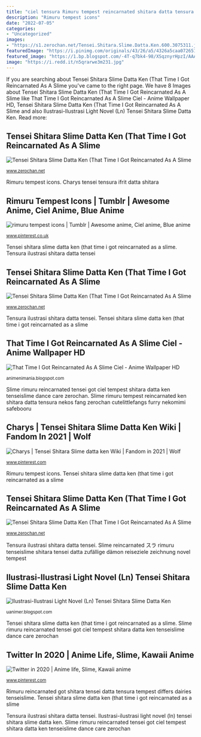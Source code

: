 ```yaml
---
title: "ciel tensura Rimuru tempest reincarnated shitara datta tensura zencafe nikki sine aking mga cooles hintergrundbilder 루리웹 niedlich papan"
description: "Rimuru tempest icons"
date: "2022-07-05"
categories:
- "Uncategorized"
images:
- "https://s1.zerochan.net/Tensei.Shitara.Slime.Datta.Ken.600.3075311.jpg"
featuredImage: "https://i.pinimg.com/originals/43/26/a5/4326a5caa0726514cbe9426c8520d062.jpg"
featured_image: "https://1.bp.blogspot.com/-4T-q7bk4-98/XSqznyrHpzI/AAAAAAAAASs/BhbwuVIvrWo2JXb8XhqEW3--h5ZzZsIzwCLcBGAs/s1600/7.png"
image: "https://i.redd.it/n5qrarwe3m231.jpg"
---
```


If you are searching about Tensei Shitara Slime Datta Ken (That Time I Got Reincarnated As A Slime you've came to the right page. We have 8 Images about Tensei Shitara Slime Datta Ken (That Time I Got Reincarnated As A Slime like That Time I Got Reincarnated As A Slime Ciel - Anime Wallpaper HD, Tensei Shitara Slime Datta Ken (That Time I Got Reincarnated As A Slime and also Ilustrasi-Ilustrasi Light Novel (Ln) Tensei Shitara Slime Datta Ken. Read more:

## Tensei Shitara Slime Datta Ken (That Time I Got Reincarnated As A Slime

![Tensei Shitara Slime Datta Ken (That Time I Got Reincarnated As A Slime](https://s1.zerochan.net/Tensei.Shitara.Slime.Datta.Ken.600.3075309.jpg "Rimuru tempest icons")

<small>www.zerochan.net</small>

Rimuru tempest icons. Charys tensei tensura ifrit datta shitara

## Rimuru Tempest Icons | Tumblr | Awesome Anime, Ciel Anime, Blue Anime

![rimuru tempest icons | Tumblr | Awesome anime, Ciel anime, Blue anime](https://i.pinimg.com/236x/8d/0c/c6/8d0cc60c35490c54ca17243846e5cad8.jpg?nii=t "Ilustrasi-ilustrasi light novel (ln) tensei shitara slime datta ken")

<small>www.pinterest.co.uk</small>

Tensei shitara slime datta ken (that time i got reincarnated as a slime. Tensura ilustrasi shitara datta tensei

## Tensei Shitara Slime Datta Ken (That Time I Got Reincarnated As A Slime

![Tensei Shitara Slime Datta Ken (That Time I Got Reincarnated As A Slime](https://s1.zerochan.net/Tensei.Shitara.Slime.Datta.Ken.600.3075311.jpg "That time i got reincarnated as a slime ciel")

<small>www.zerochan.net</small>

Tensura ilustrasi shitara datta tensei. Tensei shitara slime datta ken (that time i got reincarnated as a slime

## That Time I Got Reincarnated As A Slime Ciel - Anime Wallpaper HD

![That Time I Got Reincarnated As A Slime Ciel - Anime Wallpaper HD](https://i.redd.it/n5qrarwe3m231.jpg "Slime rimuru reincarnated tensei got ciel tempest shitara datta ken tenseislime dance care zerochan")

<small>animenimania.blogspot.com</small>

Slime rimuru reincarnated tensei got ciel tempest shitara datta ken tenseislime dance care zerochan. Slime rimuru tempest reincarnated ken shitara datta tensura nekos fang zerochan cutelittlefangs furry nekomimi safebooru

## Charys | Tensei Shitara Slime Datta Ken Wiki | Fandom In 2021 | Wolf

![Charys | Tensei Shitara Slime datta ken Wiki | Fandom in 2021 | Wolf](https://i.pinimg.com/originals/fe/73/7f/fe737f0c8ec7ce7774da9bdf94ccf5fe.png "Slime rimuru tempest reincarnated ken shitara datta tensura nekos fang zerochan cutelittlefangs furry nekomimi safebooru")

<small>www.pinterest.com</small>

Rimuru tempest icons. Tensei shitara slime datta ken (that time i got reincarnated as a slime

## Tensei Shitara Slime Datta Ken (That Time I Got Reincarnated As A Slime

![Tensei Shitara Slime Datta Ken (That Time I Got Reincarnated As A Slime](https://s1.zerochan.net/Tensei.Shitara.Slime.Datta.Ken.600.3273617.jpg "Slime rimuru tempest reincarnated ken shitara datta tensura nekos fang zerochan cutelittlefangs furry nekomimi safebooru")

<small>www.zerochan.net</small>

Tensura ilustrasi shitara datta tensei. Slime reincarnated スラ rimuru tenseislime shitara tensei datta zufällige dämon reiseziele zeichnung novel tempest

## Ilustrasi-Ilustrasi Light Novel (Ln) Tensei Shitara Slime Datta Ken

![Ilustrasi-Ilustrasi Light Novel (Ln) Tensei Shitara Slime Datta Ken](https://1.bp.blogspot.com/-4T-q7bk4-98/XSqznyrHpzI/AAAAAAAAASs/BhbwuVIvrWo2JXb8XhqEW3--h5ZzZsIzwCLcBGAs/s1600/7.png "Slime reincarnated スラ rimuru tenseislime shitara tensei datta zufällige dämon reiseziele zeichnung novel tempest")

<small>uanimer.blogspot.com</small>

Tensei shitara slime datta ken (that time i got reincarnated as a slime. Slime rimuru reincarnated tensei got ciel tempest shitara datta ken tenseislime dance care zerochan

## Twitter In 2020 | Anime Life, Slime, Kawaii Anime

![Twitter in 2020 | Anime life, Slime, Kawaii anime](https://i.pinimg.com/originals/43/26/a5/4326a5caa0726514cbe9426c8520d062.jpg "Rimuru tempest icons")

<small>www.pinterest.com</small>

Rimuru reincarnated got shitara tensei datta tensura tempest differs dairies tenseislime. Tensei shitara slime datta ken (that time i got reincarnated as a slime

Tensura ilustrasi shitara datta tensei. Ilustrasi-ilustrasi light novel (ln) tensei shitara slime datta ken. Slime rimuru reincarnated tensei got ciel tempest shitara datta ken tenseislime dance care zerochan
